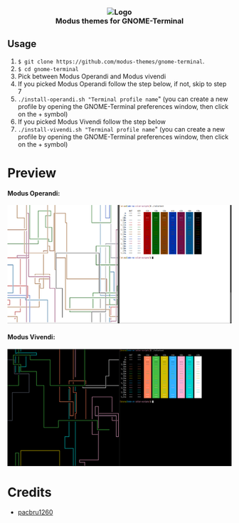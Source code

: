 <h3 align="center">
	<img src="https://raw.githubusercontent.com/modus-themes/modus-themes/main/assets/modus.png" width="80" alt="Logo"/><br/>
	Modus themes for GNOME-Terminal
</h3>

## Usage

1. `$ git clone https://github.com/modus-themes/gnome-terminal`.
2. `$ cd gnome-terminal`
3. Pick between Modus Operandi and Modus vivendi
4. If you picked Modus Operandi follow the step below, if not, skip to step 7
5. `./install-operandi.sh "Terminal profile name`" (you can create a new profile by opening the GNOME-Terminal preferences window, then click on the + symbol)
6. If you picked Modus Vivendi follow the step below
7. `./install-vivendi.sh "Terminal profile name`" (you can create a new profile by opening the GNOME-Terminal preferences window, then click on the + symbol)

# Preview
<h4> Modus Operandi: </h4>

![GNOME-Terminal Modus Operandi theme](assets/modus-operandi.png)

<h4> Modus Vivendi: </h4>

![GNOME-Terminal Modus Vivendi theme](assets/modus-vivendi.png)

# Credits
- [pacbru1260](https://github.com/pacbru1260)
